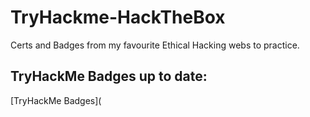 # TryHackme-HackTheBox
Certs and Badges from my favourite Ethical Hacking webs to practice.

## TryHackMe Badges up to date:
[TryHackMe Badges](
